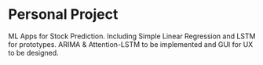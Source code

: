 # Personal Project
 ML Apps for Stock Prediction. Including Simple Linear Regression and LSTM for prototypes. ARIMA & Attention-LSTM to be implemented and GUI for UX to be designed.
